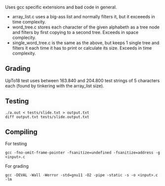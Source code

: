 Uses gcc specific extensions and bad code in general.

- array_list.c uses a big-ass list and normally filters it, but it exceeeds in time complexity.
- word_tree.c stores each character of the given alphabeth as a tree node and filters by first copying to a 
  second tree. Exceeds in space complecity.
- single_word_tree.c is the same as the above, but keeps 1 single tree and filters it each time it has to
  print or calculate its size. Exceeds in time complexity. 

## Grading

UpTo18 test uses between 163.840 and 204.800 test strings of 5 characters each 
(found by tinkering with the array_list size).

## Testing

```
./a.out < tests/slide.txt > output.txt
diff output.txt tests/slide.output.txt
```

## Compiling

For testing

`gcc -fno-omit-frame-pointer -fsanitize=undefined -fsanitize=address -g <input>.c` 

For grading

`gcc -DEVAL -Wall -Werror -std=gnu11 -O2 -pipe -static -s -o <input>.c -lm`
